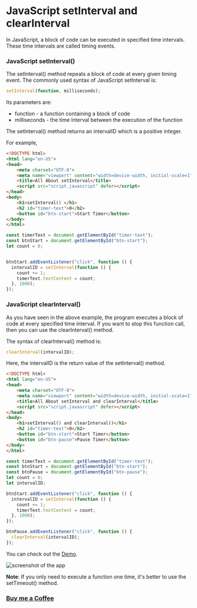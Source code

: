 # JavaScript setInterval and clearInterval

In JavaScript, a block of code can be executed in specified time intervals. These time intervals are called timing events.

### JavaScript setInterval()
The setInterval() method repeats a block of code at every given timing event.
The commonly used syntax of JavaScript setInterval is:
```javascript
setInterval(function, milliseconds);
```
Its parameters are:
- function - a function containing a block of code
- milliseconds - the time interval between the execution of the function

The setInterval() method returns an intervalID which is a positive integer.

For example,

```HTML
<!DOCTYPE html>
<html lang="en-US">
<head>
    <meta charset="UTF-8">
    <meta name="viewport" content="width=device-width, initial-scale=1">
    <title>All About setInterval</title>
    <script src="script.javascript" defer></script>
</head>
<body>
    <h1>setInterval() </h1>
    <h2 id="timer-text">0</h2>
    <button id="btn-start">Start Timer</button>
</body>
</html>
```
```javascript
const timerText = document.getElementById("timer-text");
const btnStart = document.getElementById("btn-start");
let count = 0;


btnStart.addEventListener("click", function () {
  intervalID = setInterval(function () {
    count += 1;
    timerText.textContent = count;
  }, 1000);
});


```

### JavaScript clearInterval()
As you have seen in the above example, the program executes a block of code at every specified time interval. If you want to stop this function call, then you can use the clearInterval() method.

The syntax of clearInterval() method is:
```javascript
clearInterval(intervalID);
```
Here, the intervalID is the return value of the setInterval() method.

```HTML
<!DOCTYPE html>
<html lang="en-US">
<head>
    <meta charset="UTF-8">
    <meta name="viewport" content="width=device-width, initial-scale=1">
    <title>All About setInterval and clearInterval</title>
    <script src="script.javascript" defer></script>
</head>
<body>
    <h1>setInterval() and clearInterval()</h1>
    <h2 id="timer-text">0</h2>
    <button id="btn-start">Start Timer</button>
    <button id="btn-pause">Pause Timer</button>
</body>
</html>
```
```javascript
const timerText = document.getElementById("timer-text");
const btnStart = document.getElementById("btn-start");
const btnPause = document.getElementById("btn-pause");
let count = 0;
let intervalID;

btnStart.addEventListener("click", function () {
  intervalID = setInterval(function () {
    count += 1;
    timerText.textContent = count;
  }, 1000);
});

btnPause.addEventListener("click", function () {
  clearInterval(intervalID);
});

```

You can check out the [Demo](https://praveenoruganti.github.io/praveenoruganti-vanilla-js/12_setInterval_clearInterval/Demo).

![screenshot of the app](https://raw.githubusercontent.com/praveenoruganti/praveenoruganti-vanilla-js/master/images/setInterval%20and%20clearInterval.PNG)

**Note**: If you only need to execute a function one time, it's better to use the setTimeout() method.

### [Buy me a Coffee](http://bit.ly/2WryDT8)